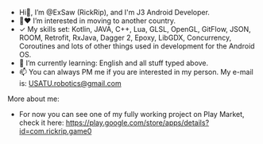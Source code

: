 - Hi👋, I’m @ExSaw (RickRip), and I'm J3 Android Developer.
- 👀❤ I’m interested in moving to another country.
- ✓ My skills set: Kotlin, JAVA, C++, Lua, GLSL, OpenGL, GitFlow, JSON, ROOM, Retrofit, RxJava, Dagger 2, Epoxy, LibGDX, Concurrency, Coroutines and lots of other things used in development for the Android OS.
- 🌱 I’m currently learning: English and all stuff typed above.
- 📫 You can always PM me if you are interested in my person. My e-mail is: USATU.robotics@gmail.com

More about me:
- For now you can see one of my fully working project on Play Market, 
check it here: https://play.google.com/store/apps/details?id=com.rickrip.game0

<!---
ExSaw/ExSaw is a ✨ special ✨ repository because its `README.md` (this file) appears on your GitHub profile.
You can click the Preview link to take a look at your changes.
--->
